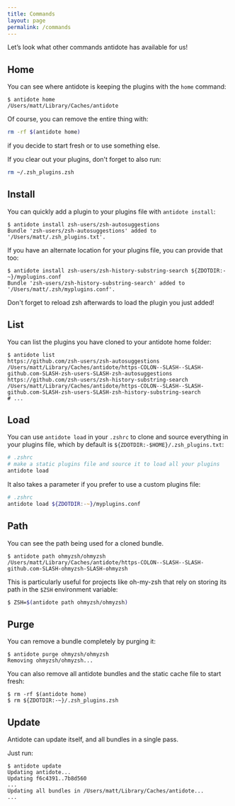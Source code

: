 ```yaml
---
title: Commands
layout: page
permalink: /commands
---
```


Let’s look what other commands antidote has available for us!

## Home

You can see where antidote is keeping the plugins with the `home` command:

```console
$ antidote home
/Users/matt/Library/Caches/antidote
```

Of course, you can remove the entire thing with:

```zsh
rm -rf $(antidote home)
```

if you decide to start fresh or to use something else.

If you clear out your plugins, don't forget to also run:

```zsh
rm ~/.zsh_plugins.zsh
```

## Install

You can quickly add a plugin to your plugins file with `antidote install`:

```console
$ antidote install zsh-users/zsh-autosuggestions
Bundle 'zsh-users/zsh-autosuggestions' added to '/Users/matt/.zsh_plugins.txt'.
```

If you have an alternate location for your plugins file, you can provide that too:

```console
$ antidote install zsh-users/zsh-history-substring-search ${ZDOTDIR:-~}/myplugins.conf
Bundle 'zsh-users/zsh-history-substring-search' added to '/Users/matt/.zsh/myplugins.conf'.
```

Don't forget to reload zsh afterwards to load the plugin you just added!

## List

You can list the plugins you have cloned to your antidote home folder:

```console
$ antidote list
https://github.com/zsh-users/zsh-autosuggestions                 /Users/matt/Library/Caches/antidote/https-COLON--SLASH--SLASH-github.com-SLASH-zsh-users-SLASH-zsh-autosuggestions
https://github.com/zsh-users/zsh-history-substring-search        /Users/matt/Library/Caches/antidote/https-COLON--SLASH--SLASH-github.com-SLASH-zsh-users-SLASH-zsh-history-substring-search
# ...
```

## Load

You can use `antidote load` in your `.zshrc` to clone and source everything in your
plugins file, which by default is `${ZDOTDIR:-$HOME}/.zsh_plugins.txt`:

```zsh
# .zshrc
# make a static plugins file and source it to load all your plugins
antidote load
```

It also takes a parameter if you prefer to use a custom plugins file:

```zsh
# .zshrc
antidote load ${ZDOTDIR:-~}/myplugins.conf
```

## Path

You can see the path being used for a cloned bundle.

```console
$ antidote path ohmyzsh/ohmyzsh
/Users/matt/Library/Caches/antidote/https-COLON--SLASH--SLASH-github.com-SLASH-ohmyzsh-SLASH-ohmyzsh
```

This is particularly useful for projects like oh-my-zsh that rely on storing its path in
the `$ZSH` environment variable:

```zsh
$ ZSH=$(antidote path ohmyzsh/ohmyzsh)
```

## Purge

You can remove a bundle completely by purging it:

```console
$ antidote purge ohmyzsh/ohmyzsh
Removing ohmyzsh/ohmyzsh...
```

You can also remove all antidote bundles and the static cache file to start fresh:

```console
$ rm -rf $(antidote home)
$ rm ${ZDOTDIR:-~}/.zsh_plugins.zsh
```

## Update

Antidote can update itself, and all bundles in a single pass.

Just run:

```console
$ antidote update
Updating antidote...
Updating f6c4391..7b8d560
...
Updating all bundles in /Users/matt/Library/Caches/antidote...
...
```
